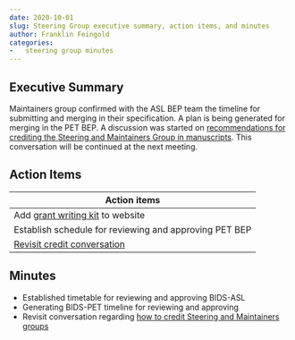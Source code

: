 ```yaml
---
date: 2020-10-01
slug: Steering Group executive summary, action items, and minutes
author: Franklin Feingold
categories:
-   steering group minutes
---
```


<!-- more -->

## Executive Summary

Maintainers group confirmed with the ASL BEP team the timeline for submitting and merging in their specification. A plan is being generated for merging in the PET BEP. A discussion was started on [recommendations for crediting the Steering and Maintainers Group in manuscripts](https://github.com/bids-standard/bids-specification/issues/627). This conversation will be continued at the next meeting.

## Action Items

| Action items                                                                                                             |
| ------------------------------------------------------------------------------------------------------------------------ |
| Add [grant writing kit](https://docs.google.com/document/d/1Q7JTOvUqt05YQfnbvGoP1SZQy_CGkNEVcsVZeS4D5_o/edit) to website |
| Establish schedule for reviewing and approving PET BEP                                                                   |
| [Revisit credit conversation](https://github.com/bids-standard/bids-specification/issues/627)                            |

## Minutes

-   Established timetable for reviewing and approving BIDS-ASL
-   Generating BIDS-PET timeline for reviewing and approving
-   Revisit conversation regarding [how to credit Steering and Maintainers groups](https://github.com/bids-standard/bids-specification/issues/627)
